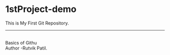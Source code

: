 # 1stProject-demo
This is My First Git Repository.
<hr>
<br>
Basics of Githu
<br>
Author -Rutvik Patil.
